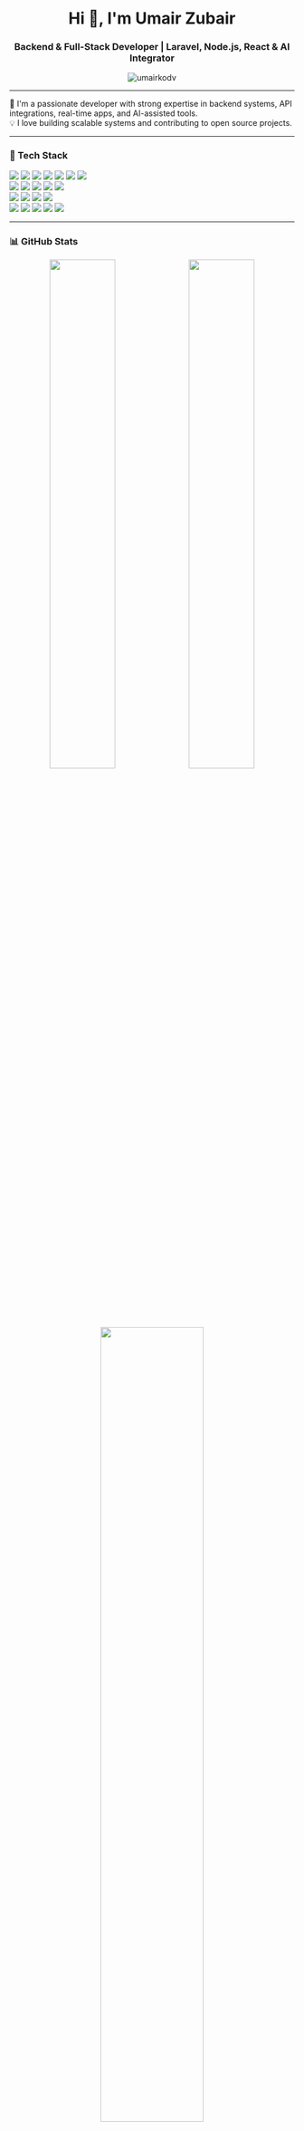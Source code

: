 <h1 align="center">Hi 👋, I'm Umair Zubair</h1>
<h3 align="center">Backend & Full-Stack Developer | Laravel, Node.js, React & AI Integrator</h3>

<p align="center">
  <img src="https://komarev.com/ghpvc/?username=umairkodv&label=Profile%20views&color=0e75b6&style=flat" alt="umairkodv" />
</p>

---

🔧 I'm a passionate developer with strong expertise in backend systems, API integrations, real-time apps, and AI-assisted tools.  
💡 I love building scalable systems and contributing to open source projects.

---

### 🚀 Tech Stack

<p align="left">
  <!-- Backend -->
  <img src="https://img.shields.io/badge/Laravel-FC494D?style=for-the-badge&logo=laravel&logoColor=white" />
  <img src="https://img.shields.io/badge/PHP-777BB4?style=for-the-badge&logo=php&logoColor=white" />
  <img src="https://img.shields.io/badge/Node.js-339933?style=for-the-badge&logo=nodedotjs&logoColor=white" />
  <img src="https://img.shields.io/badge/Express.js-404D59?style=for-the-badge&logo=express&logoColor=white" />
  <img src="https://img.shields.io/badge/MySQL-005C84?style=for-the-badge&logo=mysql&logoColor=white" />
  <img src="https://img.shields.io/badge/PostgreSQL-316192?style=for-the-badge&logo=postgresql&logoColor=white" />
  <img src="https://img.shields.io/badge/Supabase-3FCF8E?style=for-the-badge&logo=supabase&logoColor=white" />
  <br/>
  
  <!-- Frontend -->
  <img src="https://img.shields.io/badge/React-20232A?style=for-the-badge&logo=react&logoColor=61DAFB" />
  <img src="https://img.shields.io/badge/React%20Native-20232A?style=for-the-badge&logo=react&logoColor=61DAFB" />
  <img src="https://img.shields.io/badge/Next.js-000000?style=for-the-badge&logo=nextdotjs&logoColor=white" />
  <img src="https://img.shields.io/badge/Tailwind_CSS-06B6D4?style=for-the-badge&logo=tailwind-css&logoColor=white" />
  <img src="https://img.shields.io/badge/TypeScript-007ACC?style=for-the-badge&logo=typescript&logoColor=white" />
  <br/>
  
  <!-- DevOps / Hosting -->
  <img src="https://img.shields.io/badge/Docker-0db7ed?style=for-the-badge&logo=docker&logoColor=white" />
  <img src="https://img.shields.io/badge/Render-000000?style=for-the-badge&logo=render&logoColor=white" />
  <img src="https://img.shields.io/badge/Hostinger-673de6?style=for-the-badge&logo=hostinger&logoColor=white" />
  <img src="https://img.shields.io/badge/cPanel-ff6c2c?style=for-the-badge&logo=cpanel&logoColor=white" />
  <br/>

  <!-- Tools / Services -->
  <img src="https://img.shields.io/badge/Firebase-ffca28?style=for-the-badge&logo=firebase&logoColor=black" />
  <img src="https://img.shields.io/badge/Stripe-008CDD?style=for-the-badge&logo=stripe&logoColor=white" />
  <img src="https://img.shields.io/badge/Boxcoin-1A1A1A?style=for-the-badge" />
  <img src="https://img.shields.io/badge/SumUp-0070CE?style=for-the-badge" />
  <img src="https://img.shields.io/badge/Beds24-1A1A1A?style=for-the-badge" />
</p>

---

### 📊 GitHub Stats

<p align="center">
  <img src="https://github-readme-stats.vercel.app/api?username=umairkodv&show_icons=true&theme=radical&hide_border=true&custom_title=Umair's%20GitHub%20Stats" width="48%" />
  <img src="https://github-readme-streak-stats.herokuapp.com/?user=umairkodv&theme=radical&hide_border=true" width="48%" />
</p>

<p align="center">
  <img src="https://github-readme-stats.vercel.app/api/top-langs/?username=umairkodv&layout=compact&theme=radical&hide_border=true" width="60%" />
</p>



---

### 📬 Connect with Me

<p align="left">
  <a href="mailto:umairkodv@gmail.com" target="blank">
    <img align="center" src="https://img.shields.io/badge/Gmail-D14836?style=for-the-badge&logo=gmail&logoColor=white" alt="umairkodv" />
  </a>
  <a href="https://github.com/umairkodv" target="blank">
    <img align="center" src="https://img.shields.io/badge/GitHub-100000?style=for-the-badge&logo=github&logoColor=white" alt="umairkodv" />
  </a>
</p>

---

⭐️ *If you like what I do, give me a star or let's collaborate!*


